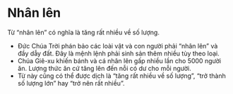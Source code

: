 # Nhân lên

Từ “nhân lên” có nghĩa là tăng rất nhiều về số lượng. 
- Đức Chúa Trời phán bảo các loài vật và con người phải “nhân lên” và đầy dẫy đất. Đây là mệnh lệnh phải sinh sản thêm nhiều tùy theo loại. 
- Chúa Giê-xu khiến bánh và cá nhân lên gấp nhiều lần cho 5000 người ăn. Lượng thức ăn cứ tăng lên đến nỗi có dư cho mỗi người. 
- Từ này cũng có thể được dịch là “tăng rất nhiều về số lượng”, “trở thành số lượng lớn” hay “trở nên rất nhiều”.

